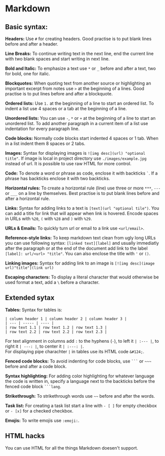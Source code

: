 # Markdown

## Basic syntax:

**Headers:** Use `#` for creating headers. Good practise is to put blank lines before and after a header.

**Line Breaks:** To continue writing text in the next line, end the current line with two blank spaces and start writing in next line.

**Bold and Italic:** To emphasize a text use `*` or `_` before and after a text, two for bold, one for italic.

**Blockquotes:** When quoting text from another source or highlighting an important excerpt from notes use `>` at the beginning of a lines. Good practise is to put lines before and after a blockquote.

**Ordered lists:** Use `1.` at the beginning of a line to start an ordered list. To indent a list use 4 spaces or a tab at the beginning of a line.

**Unordered lists:** You can use `-`, `*` or `+` at the beginning of a line to start an unordered list. To add another paragraph in a current item of a list use indentation for every paragraph line.

**Code blocks:** Normally code blocks start indented 4 spaces or 1 tab. When in a list indent them 8 spaces or 2 tabs.

**Images:** Syntax for displaying images is `![img desc](url) "optional title"`. If image is local in project directory use `./images/example.jpg` instead of url. It is possible to use raw HTML for more control.

**Code:** To denote a word or phrase as code, enclose it with backticks `` ` ``. If a phrase has backticks enclose it with two backticks.

**Horizontal rules:** To create a horizontal rule (line) use three or more `***`, `---` or `___` on a line by themselves. Best practise is to put blank lines before and after a horizontal rule.

**Links:** Syntax for adding links to a text is `[text](url "optional tile")`. You can add a title for link that will appear when link is hovered. Encode spaces in URLs with `%20`, `(` with `%28` and `)` with `%29`.

**URLs & Emails:** To quickly turn url or email to a link use `<url/email>`.

**Reference-style links:** To keep markdown text clean from ugly long URLs you can use following syntax: `[linked text][label]` and usually immediatly after the paragraph or at the end of the document add link to the label `[label]: url/<url> "title"`. You can also enclose the title with `'` or `()`.

**Linking images:** Syntax for adding link to an image is `[![img desc](image url)"title"](link url)`

**Escaping characters:** To display a literal character that would otherwise be used format a text, add a `\` before a character.

## Extended sytax

**Tables:** Syntax for tables is:

    | column header 1 | column header 2 | column header 3 |
    | --- | ----- | ---- |
    | row text 1.1 | row text 1.2 | row text 1.3 |
    | row text 2.2 | row text 2.2 | row text 2.3 |
For text alignment in columns add `:` to the hyphens (`-`), to left it `| :--- |`, to right it `| ---: |`, to center it `| :---: |`.  
For displaying pipe charachter `|` in tables use its HTML code `&#124;`.

**Fenced code blocks:** To avoid indenting for code blocks, use `` ``` `` or `~~~` before and after a code block.

**Syntax highlighting:** For adding color highlighting for whatever language the code is written in, specify a language next to the backticks before the fenced code block `` ```lang ``.

**Strikethrough:** To strikethrough words use `~~` before and after the words.

**Task list:** For creating a task list start a line with `- [ ]` for empty checkbox or `- [x]` for a checked checkbox.

**Emojis:** To write emojis use `:emoji:`.

## HTML hacks

You can use HTML for all the things Markdown doesen't support.

